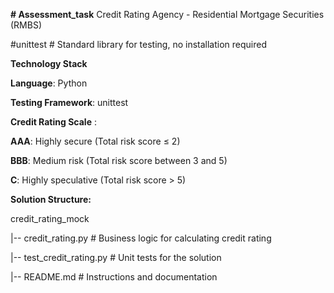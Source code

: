 **# Assessment_task**
Credit Rating Agency - Residential Mortgage Securities (RMBS)

#unittest  # Standard library for testing, no installation required

**Technology Stack**

**Language**: Python

**Testing Framework**: unittest

**Credit Rating Scale** :

**AAA**: Highly secure (Total risk score ≤ 2)

**BBB**: Medium risk (Total risk score between 3 and 5)

**C**: Highly speculative (Total risk score > 5)



**Solution Structure:**

credit_rating_mock

|-- credit_rating.py        # Business logic for calculating credit rating

|-- test_credit_rating.py   # Unit tests for the solution

|-- README.md               # Instructions and documentation
